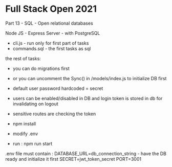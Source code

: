 # Full Stack Open 2021
Part 13 - SQL - Open relational databases

Node JS - Express Server - with PostgreSQL


- cli.js - run only for first part of tasks
- commands.sql - the first tasks as sql

the rest of tasks:

- you can do migrations first
- or you can uncomment the Sync() in /models/index.js to initialize DB first
- default user password hardcoded = secret
- users can be enabled/disabled in DB and login token is stored in db for invalidating on logout
- sensitive routes are checking the token

- npm install
- modify .env
- run : npm run start

.env file must contain : 
DATABASE_URL=db_connection_string - have the DB ready and initialize it first
SECRET=jwt_token_secret
PORT=3001
